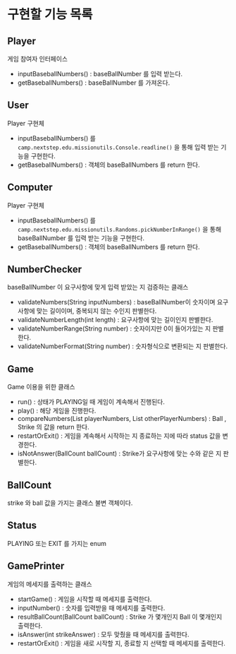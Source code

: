 # 구현할 기능 목록

## Player
게임 참여자 인터페이스
* inputBaseballNumbers() : baseBallNumber 를 입력 받는다.
* getBaseballNumbers() : baseBallNumber 를 가져온다.

## User
Player 구현체
* inputBaseballNumbers() 를 `camp.nextstep.edu.missionutils.Console.readline()` 을 통해 입력 받는 기능을 구현한다.
* getBaseballNumbers() : 객체의 baseBallNumbers 를 return 한다.

## Computer
Player 구현체
* inputBaseballNumbers() 를 `camp.nextstep.edu.missionutils.Randoms.pickNumberInRange()` 을 통해 baseBallNumber 를 입력 받는 기능을 구현한다.
* getBaseballNumbers() : 객체의 baseBallNumbers 를 return 한다.

## NumberChecker
baseBallNumber 이 요구사항에 맞게 입력 받았는 지 검증하는 클래스
* validateNumbers(String inputNumbers) : baseBallNumber이 숫자이며 요구사항에 맞는 길이이며, 중복되지 않는 수인지 판별한다.
* validateNumberLength(int length) : 요구사항에 맞는 길이인지 판별한다.
* validateNumberRange(String number) : 숫자이지만 0이 들어가있는 지 판별한다.
* validateNumberFormat(String number) : 숫자형식으로 변환되는 지 판별한다.

## Game
Game 이용을 위한 클래스
* run() : 상태가 PLAYING일 때 게임이 계속해서 진행된다.
* play() : 해당 게임을 진행한다.
* compareNumbers(List<Integer> playerNumbers, List<Integer> otherPlayerNumbers) : Ball , Strike 의 값을 return 한다.
* restartOrExit() : 게임을 계속해서 시작하는 지 종료하는 지에 따라 status 값을 변경한다.
* isNotAnswer(BallCount ballCount) : Strike가 요구사항에 맞는 수와 같은 지 판별한다.

## BallCount
strike 와 ball 값을 가지는 클래스
불변 객체이다.

## Status
PLAYING 또는 EXIT 를 가지는 enum

## GamePrinter
게임의 메세지를 출력하는 클래스
* startGame() : 게임을 시작할 때 메세지를 출력한다.
* inputNumber() : 숫자를 입력받을 때 메세지를 출력한다.
* resultBallCount(BallCount ballCount) : Strike 가 몇개인지 Ball 이 몇개인지 출력한다.
* isAnswer(int strikeAnswer) : 모두 맞췄을 때 메세지를 출력한다.
* restartOrExit() : 게임을 새로 시작할 지, 종료할 지 선택할 때 메세지를 출력한다.